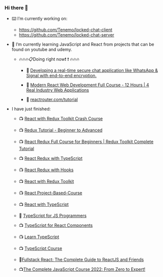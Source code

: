 ### Hi there 👋

- :keyboard: I’m currently working on: 
   - https://github.com/Tenemo/locked-chat-client
   - https://github.com/Tenemo/locked-chat-server
- 🌱 I’m currently learning JavaScript and React from projects that can be found on youtube and udemy.

  - :fire::fire::fire::clipboard:Doing right now:exclamation: :exclamation: :fire::fire::fire:
  
    - :pushpin: [Developing a real-time secure chat application like WhatsApp & Signal with end-to-end encryption.](https://www.qed42.com/insights/coe/javascript/developing-real-time-secure-chat-application-whatsapp-signal-end-end)
    
    - :pushpin: [Modern React Web Development Full Course - 12 Hours | 4 Real Industry Web Applications
](https://www.youtube.com/watch?v=XxXyfkrP298&t=274s)


     - :pushpin: [reactrouter.com/tutorial](https://reactrouter.com/en/main/start/tutorial)
  
    
   
 
  
  
  
- I have just finished:
    - :tv: [React with Redux Toolkit Crash Course](https://www.youtube.com/watch?v=jR4fagDcvrc)
  
    - :tv: [Redux Tutorial - Beginner to Advanced](https://www.youtube.com/watch?v=zrs7u6bdbUw)
  
    - :tv: [React Redux Full Course for Beginners | Redux Toolkit Complete Tutorial](https://www.youtube.com/watch?v=NqzdVN2tyvQ)
  

    - :tv: [React Redux with TypeScript](https://www.youtube.com/watch?v=udr2rx_B99w)
  
    - :tv: [React Redux with Hooks](https://www.youtube.com/watch?v=9jULHSe41ls)
  
    - :tv: [React with Redux Toolkit](https://www.youtube.com/watch?v=jR4fagDcvrc)
  
    - :tv: [React Project-Based-Course](https://www.youtube.com/watch?v=u6gSSpfsoOQ&t=515s)

    - :tv: [React with TypeScript](https://www.youtube.com/watch?v=jrKcJxF0lAU)

    - :book: [TypeScript for JS Programmers](https://ts.chibicode.com/todo/)

    - :tv: [TypeScript for React Components](https://www.youtube.com/watch?v=z8lDwLKthr8)

    - :tv: [Learn TypeScript](https://www.youtube.com/watch?v=gp5H0Vw39yw)

    - :tv: [TypeScript Course](https://www.youtube.com/watch?v=BwuLxPH8IDs)

    - :orange_book:[Fullstack React: The Complete Guide to ReactJS and Friends](https://www.newline.co/fullstack-react/)
    
    - :tv:[The Complete JavaScript Course 2022: From Zero to Expert!](https://www.udemy.com/course/the-complete-javascript-course/)

<!--
**wojciech-lasota/wojciech-lasota** is a ✨ _special_ ✨ repository because its `README.md` (this file) appears on your GitHub profile.

Here are some ideas to get you started:

- 🔭 I’m currently working on ...
- 🌱 I’m currently learning ...
- 👯 I’m looking to collaborate on ...
- 🤔 I’m looking for help with ...
- 💬 Ask me about ...
- 📫 How to reach me: ...
- 😄 Pronouns: ...
- ⚡ Fun fact: ...
- :orange_book: I'm currently reading Fullstack React: The Complete Guide to ReactJS and Friends.
-->
